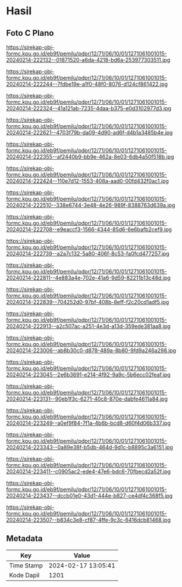 # Hasil

## Foto C Plano

https://sirekap-obj-formc.kpu.go.id/eb9f/pemilu/pdpr/12/71/06/10/01/1271061001015-20240214-222132--01871520-a6da-4218-bd6a-253977303511.jpg

https://sirekap-obj-formc.kpu.go.id/eb9f/pemilu/pdpr/12/71/06/10/01/1271061001015-20240214-222244--7fdbe19e-a1f0-48f0-8076-d124cf861422.jpg

https://sirekap-obj-formc.kpu.go.id/eb9f/pemilu/pdpr/12/71/06/10/01/1271061001015-20240214-222324--41a121ab-7235-4daa-b375-e0d3102977d3.jpg

https://sirekap-obj-formc.kpu.go.id/eb9f/pemilu/pdpr/12/71/06/10/01/1271061001015-20240214-222621--4703f79b-da09-4d90-ad6f-d4b1a3485b4e.jpg

https://sirekap-obj-formc.kpu.go.id/eb9f/pemilu/pdpr/12/71/06/10/01/1271061001015-20240214-222355--af2440b9-bb9e-462a-8e03-6db4a50f518b.jpg

https://sirekap-obj-formc.kpu.go.id/eb9f/pemilu/pdpr/12/71/06/10/01/1271061001015-20240214-222424--110e7d12-1553-408a-aad0-00fd432f0ac1.jpg

https://sirekap-obj-formc.kpu.go.id/eb9f/pemilu/pdpr/12/71/06/10/01/1271061001015-20240214-222510--338e6744-3e48-4e26-989f-8388763d639a.jpg

https://sirekap-obj-formc.kpu.go.id/eb9f/pemilu/pdpr/12/71/06/10/01/1271061001015-20240214-222708--e9eaccf3-1566-4344-85d6-6e6bafb2cef9.jpg

https://sirekap-obj-formc.kpu.go.id/eb9f/pemilu/pdpr/12/71/06/10/01/1271061001015-20240214-222739--a2a7c132-5a80-406f-8c53-fa0fcd477257.jpg

https://sirekap-obj-formc.kpu.go.id/eb9f/pemilu/pdpr/12/71/06/10/01/1271061001015-20240214-222811--4e883a4e-702e-41a6-9d59-82211b13c48d.jpg

https://sirekap-obj-formc.kpu.go.id/eb9f/pemilu/pdpr/12/71/06/10/01/1271061001015-20240214-222839--704252d0-97bf-408b-8eff-f2c20cd1adf5.jpg

https://sirekap-obj-formc.kpu.go.id/eb9f/pemilu/pdpr/12/71/06/10/01/1271061001015-20240214-222913--a2c507ac-a251-4e3d-a13d-359ede381aa8.jpg

https://sirekap-obj-formc.kpu.go.id/eb9f/pemilu/pdpr/12/71/06/10/01/1271061001015-20240214-223006--ab8b30c0-d878-489a-8b80-9fd9a246a298.jpg

https://sirekap-obj-formc.kpu.go.id/eb9f/pemilu/pdpr/12/71/06/10/01/1271061001015-20240214-223045--2e6b3691-e214-4f92-9a9c-5b6ecc02feaf.jpg

https://sirekap-obj-formc.kpu.go.id/eb9f/pemilu/pdpr/12/71/06/10/01/1271061001015-20240214-223131--90eb1f3c-6271-40c8-870e-dabfe4611a84.jpg

https://sirekap-obj-formc.kpu.go.id/eb9f/pemilu/pdpr/12/71/06/10/01/1271061001015-20240214-223249--a0ef9f84-7f1a-4b6b-bcd8-d60f4d06b337.jpg

https://sirekap-obj-formc.kpu.go.id/eb9f/pemilu/pdpr/12/71/06/10/01/1271061001015-20240214-223343--0a89e38f-b5db-464d-9d1c-b8895c3a6151.jpg

https://sirekap-obj-formc.kpu.go.id/eb9f/pemilu/pdpr/12/71/06/10/01/1271061001015-20240214-223411--c0905ac2-ede4-47e6-bdc6-70fbecd2a52f.jpg

https://sirekap-obj-formc.kpu.go.id/eb9f/pemilu/pdpr/12/71/06/10/01/1271061001015-20240214-223437--dccb01e0-43d1-444e-b827-ce4df4c368f5.jpg

https://sirekap-obj-formc.kpu.go.id/eb9f/pemilu/pdpr/12/71/06/10/01/1271061001015-20240214-223507--b834c3e8-cf87-4ffe-9c3c-6416dcb81468.jpg


## Metadata

| Key        | Value               |
| ---------- | ------------------- |
| Time Stamp | 2024-02-17 13:05:41 |
| Kode Dapil | 1201                |



